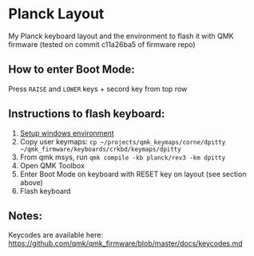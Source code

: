 # Planck Layout
My Planck keyboard layout and the environment to flash it with QMK firmware (tested on commit c11a26ba5 of firmware repo)

## How to enter Boot Mode:
Press `RAISE` and `LOWER` keys + secord key from top row

## Instructions to flash keyboard:
1. [Setup windows environment](https://docs.qmk.fm/#/newbs_getting_started)
2. Copy user keymaps: `cp ~/projects/qmk_keymaps/corne/dpitty ~/qmk_firmware/keyboards/crkbd/keymaps/dpitty`
3. From qmk msys, run `qmk compile -kb planck/rev3 -km dpitty`
4. Open QMK Toolbox
5. Enter Boot Mode on keyboard with RESET key on layout (see section above)
6. Flash keyboard

## Notes:
Keycodes are available here: https://github.com/qmk/qmk_firmware/blob/master/docs/keycodes.md
